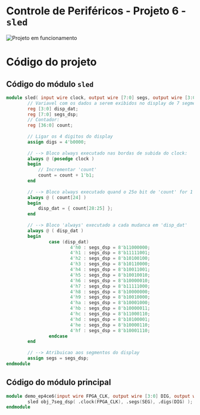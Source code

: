 # Controle de Periféricos - Projeto 6 - `sled`       
![Projeto em funcionamento](./Proj13_PeripheralControl_06_DigitalTubeStatisContrl.gif)       
       

# Código do projeto     
         

## Código do módulo `sled`
```verilog     
module sled( input wire clock, output wire [7:0] segs, output wire [3:0] digs );
		// Variavel com os dados a serem exibidos no display de 7 segmentos
		reg [3:0] disp_dat;
		reg [7:0] segs_dsp;
		// Contador:
		reg [36:0] count;
		
		// Ligar os 4 digitos do display
		assign digs = 4'b0000;
		
		// --> Bloco always executado nas bordas de subida do clock:
		always @ (posedge clock )
		begin
			// Incrementar 'count'
			count = count + 1'b1;	
		end
		
		// --> Bloco always executado quand o 25o bit de 'count' for 1
		always @ ( count[24] )
		begin
			disp_dat = { count[28:25] };
		end
		
		// --> Bloco 'always' executado a cada mudanca em 'disp_dat'
		always @ ( disp_dat )
		begin
				case (disp_dat)
						4'h0 : segs_dsp = 8'b11000000;
						4'h1 : segs_dsp = 8'b11111001;
						4'h2 : segs_dsp = 8'b10100100; 
						4'h3 : segs_dsp = 8'b10110000; 
						4'h4 : segs_dsp = 8'b10011001;
						4'h5 : segs_dsp = 8'b10010010;
						4'h6 : segs_dsp = 8'b10000010;
						4'h7 : segs_dsp = 8'b11111000;
						4'h8 : segs_dsp = 8'b10000000;
						4'h9 : segs_dsp = 8'b10010000;
						4'ha : segs_dsp = 8'b10001000;
						4'hb : segs_dsp = 8'b10000011;
						4'hc : segs_dsp = 8'b11000110;
						4'hd : segs_dsp = 8'b10100001;
						4'he : segs_dsp = 8'b10000110;
						4'hf : segs_dsp = 8'b10001110;
				endcase
		end
		
		// --> Atribuicao aos segmentos do display
		assign segs = segs_dsp;
endmodule
```         
        


## Código do módulo principal     
```verilog
module demo_ep4ce6(input wire FPGA_CLK, output wire [3:0] DIG, output wire [7:0] SEG );
		sled obj_7seg_dsp( .clock(FPGA_CLK), .segs(SEG), .digs(DIG) );
endmodule
```    
        